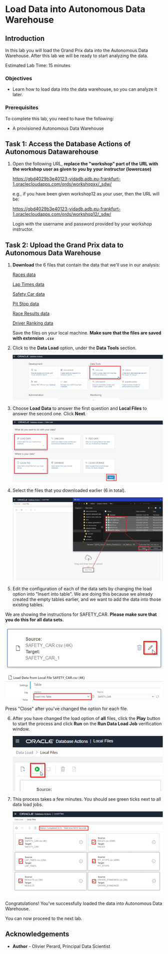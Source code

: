 # Load Data into Autonomous Data Warehouse

<!--![Banner](images/banner.png)-->

## Introduction
In this lab you will load the Grand Prix data into the Autonomous Data Warehouse. After this lab we will be ready to start analyzing the data.

Estimated Lab Time: 15 minutes

### Objectives
- Learn how to load data into the data warehouse, so you can analyze it later.

### Prerequisites
To complete this lab, you need to have the following:
- A provisioned Autonomous Data Warehouse

## **Task 1**: Access the Database Actions of Autonomous Datawarehouse

1. Open the following URL, **replace the "workshop" part of the URL with the workshop user as given to you by your instructor (lowercase)**

   <!-- https://gc3dd18cc561e12-redbulldb.adb.us-phoenix-1.oraclecloudapps.com/ords/workshop/_sdw/ -->

   https://gbd4029b3e40123-vidadb.adb.eu-frankfurt-1.oraclecloudapps.com/ords/workshopxx/_sdw/

   e.g., if you have been given workshop12 as your user, then the URL will be:

   <!-- https://gc3dd18cc561e12-redbulldb.adb.us-phoenix-1.oraclecloudapps.com/ords/workshop12/_sdw/ -->

   https://gbd4029b3e40123-vidadb.adb.eu-frankfurt-1.oraclecloudapps.com/ords/workshop12/_sdw/

   Login with the username and password provided by your workshop instructor.

<!--
1. Login to Oracle Cloud Infrastructure using the details that you've received.

   Go to **cloud.oracle.com**.

   For cloud account name, use "devrelcomm".

   Click "Continue" on the Single Sign On page.

   ![ADW Menu](images/login-oci.png)

   Login with the username and password provided by your instructor.

2. Go to **Menu** > **Oracle Database** > **Autonomous Data Warehouse**.

   ![ADW Menu](images/adw-menu.png)

3. Click on the **REDBULL** database.

   ![ADW Menu](images/open-redbull2.png)

3. Click **Database Actions**.

   (if your Autonomous Data Warehouse was created earlier, you can find the Database Actions under "Tools")

   ![ADW Menu](images/open-database-actions.png)

   If asked, login with user **ADMIN** and the secure password (you specified this upon creation of the Autonomous Data Warehouse earlier).
2. Click the **SQL** tile under **Development** section.

    ![ADW Menu](images/open-sql.png)

5. **Download** <a href="https://objectstorage.eu-frankfurt-1.oraclecloud.com/p/cEbDpmx0Imy3-L8SYZK4BQNnVLGVhkN_iJyQyjGc2So4qNse69_dSB513EzX_Hzu/n/fruktknlrefu/b/workshop-redbull-analytics/o/redbull-create-user.sql" target="\_blank">`redbull-create-user.sql`</a>. Save the file on your local machine. Make sure that the file is saved with extension `.sql`.

6. Open the `redbull-create-user.sql` file with a text editor and copy-and-paste all of its contents into the database actions worksheet area. This file will create a new user "F1" for us.

    ![ADW Menu](images/copy-paste.png)

7. Click the **run-script** button (**NOT** the Run button). Then verify the output in the **Script Output** tab. The last lines in the output should indicate that the script has run successfully.

    ![ADW Menu](images/run-script.png)
-->

## **Task 2**: Upload the Grand Prix data to Autonomous Data Warehouse

1. **Download** the 6 files that contain the data that we'll use in our analysis:

   <a href="https://objectstorage.eu-frankfurt-1.oraclecloud.com/p/dx3YybE7Ax5bQWGnbnO-ke42vjb4s9qnaHPoEFPNmDwp5u-nMf-lDTWWfhUmrkNK/n/fruktknlrefu/b/workshop-redbull-analytics/o/RACES.csv" target="\_blank">Races data</a>

   <a href="https://objectstorage.eu-frankfurt-1.oraclecloud.com/p/M8g8i7K4yo6DSiv9mXN_jVtLIJZSGB4lmEhYZ0mfX9DuwJKAGMafM8XGzw5kIKXn/n/fruktknlrefu/b/workshop-redbull-analytics/o/LAP_TIMES.csv" target="\_blank">Lap Times data</a>

   <a href="https://objectstorage.eu-frankfurt-1.oraclecloud.com/p/PlYaI3Fp8SLzYwA_31L2Zj5_3aam_YbMRoIk4C1FEvhgqruQfa76pFyZwM4l2lyx/n/fruktknlrefu/b/workshop-redbull-analytics/o/SAFETY_CAR.csv" target="\_blank">Safety Car data</a>

   <a href="https://objectstorage.eu-frankfurt-1.oraclecloud.com/p/OIUA5aX1tAkmoWpDty8VzBlKxm_TJDY8Sm12K2BbG1palHy5dnXPkfbNB2m0ZVDU/n/fruktknlrefu/b/workshop-redbull-analytics/o/PIT_STOPS.csv" target="\_blank">Pit Stop data</a>

   <a href="https://objectstorage.eu-frankfurt-1.oraclecloud.com/p/5ijlW0pUZ2yr4wbs_NICe73AemtiCl_iI2fTKr85-vDkirQZs1MAwhpzYIH_w1dZ/n/fruktknlrefu/b/workshop-redbull-analytics/o/RESULTS.csv" target="\_blank">Race Results data</a>

   <a href="https://objectstorage.eu-frankfurt-1.oraclecloud.com/p/LC9WxthFNE_v46C40Wccor1Z9Qw1toNRagnqb4jPMhh3IVk0PbLSN1si5k5sphUk/n/fruktknlrefu/b/workshop-redbull-analytics/o/DRIVER_STANDINGS.csv" target="\_blank">Driver Ranking data</a>

   Save the files on your local machine. **Make sure that the files are saved with extension `.csv`**

<!--
2. **Important**: Make sure that you **change to the "F1" user**. Note that you created this "F1" user earlier (when you ran the create_user.sql script).

   Log out from the Data Actions (currently showing "ADMIN").

   ![ADW Menu](images/signoutadmin.png)

   Now log in to Data Actions again using the following:

   - Username: F1
   - Password: Provide the secure password for the F1 user
-->

2. Click to the **Data Load** option, under the **Data Tools** section.

   ![Open Data Load](images/open-data-load.png)

3. Choose **Load Data** to answer the first question and **Local Files** to answer the second one. Click **Next**.

    ![Start Data Load](images/start-data-load.png)

4. Select the files that you downloaded earlier (6 in total).

    ![Select Files](images/select-files.png)

5. Edit the configuration of each of the data sets by changing the load option into "Insert into table". We are doing this because we already created the empty tables earlier, and we want to add the data into those existing tables.

  We are showing the instructions for SAFETY_CAR. **Please make sure that you do this for all data sets.**

   ![Select Files](images/edit-safety-car.png)

   ![Select Files](images/change-option1.png)

   Press "Close" after you've changed the option for each file.

6. After you have changed the load option of **all** files, click the **Play** button to start the process and click **Run** on the **Run Data Load Job** verification window.

    ![Start Load Process](images/load-data.png)

7. This process takes a few minutes. You should see  green ticks next to all data load jobs.

    ![Load Completed](images/load-completed.png)

Congratulations! You've successfully loaded the data into Autonomous Data Warehouse.

You can now proceed to the next lab.

## **Acknowledgements**

- **Author** - Olivier Perard, Principal Data Scientist
